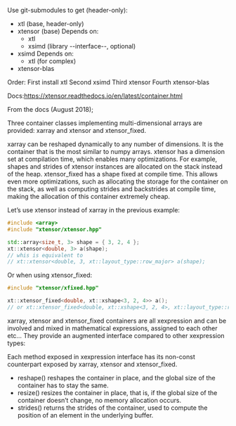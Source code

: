 Use git-submodules to get (header-only):
* xtl (base, header-only)
* xtensor (base)
   Depends on:
    - xtl
    - xsimd (library --interface--, optional)
* xsimd
   Depends on:
    - xtl (for complex)
* xtensor-blas

Order:
First  install xtl
Second xsimd
Third  xtensor
Fourth xtensor-blas

Docs:https://xtensor.readthedocs.io/en/latest/container.html

From the docs (August 2018);

Three container classes implementing multi-dimensional arrays are provided: xarray and xtensor and xtensor_fixed.

xarray can be reshaped dynamically to any number of dimensions. It is the container that is the most similar to numpy arrays.
xtensor has a dimension set at compilation time, which enables many optimizations. For example, shapes and strides of xtensor instances are allocated on the stack instead of the heap.
xtensor_fixed has a shape fixed at compile time. This allows even more optimizations, such as allocating the storage for the container on the stack, as well as computing strides and backstrides at compile time, making the allocation of this container extremely cheap.

Let’s use xtensor instead of xarray in the previous example:

```cpp
#include <array>
#include "xtensor/xtensor.hpp"

std::array<size_t, 3> shape = { 3, 2, 4 };
xt::xtensor<double, 3> a(shape);
// whis is equivalent to
// xt::xtensor<double, 3, xt::layout_type::row_major> a(shape);
```

Or when using xtensor_fixed:

```cpp
#include "xtensor/xfixed.hpp"

xt::xtensor_fixed<double, xt::xshape<3, 2, 4>> a();
// or xt::xtensor_fixed<double, xt::xshape<3, 2, 4>, xt::layout_type::row_major>()
```

xarray, xtensor and xtensor_fixed containers are all xexpression and can be involved and mixed in mathematical expressions, assigned to each other etc… They provide an augmented interface compared to other xexpression types:

Each method exposed in xexpression interface has its non-const counterpart exposed by xarray, xtensor and xtensor_fixed.
- reshape() reshapes the container in place, and the global size of the container has to stay the same.
- resize() resizes the container in place, that is, if the global size of the container doesn’t change, no memory allocation occurs.
- strides() returns the strides of the container, used to compute the position of an element in the underlying buffer.
